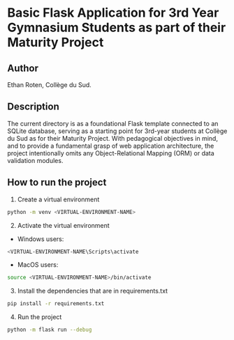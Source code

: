 # Basic Flask Application for 3rd Year Gymnasium Students as part of their Maturity Project

## Author
Ethan Roten, Collège du Sud.

## Description
The current directory is as a foundational Flask template connected to an SQLite database, serving as a starting point for 3rd-year students at Collège du Sud as for their Maturity Project. With pedagogical objectives in mind, and to provide a fundamental grasp of web application architecture, the project intentionally omits any Object-Relational Mapping (ORM) or data validation modules.

## How to run the project
1. Create a virtual environment
```bash
python -m venv <VIRTUAL-ENVIRONMENT-NAME>
```

2. Activate the virtual environment
  * Windows users:
```bash
<VIRTUAL-ENVIRONMENT-NAME\Scripts\activate
```
  * MacOS users:
```bash
source <VIRTUAL-ENVIRONMENT-NAME>/bin/activate
```

3. Install the dependencies that are in requirements.txt
```bash
pip install -r requirements.txt
```

4. Run the project
```bash
python -m flask run --debug
```

